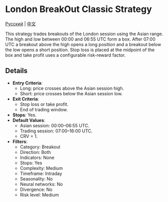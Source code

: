 # London BreakOut Classic Strategy
[Русский](README_ru.md) | [中文](README_cn.md)

This strategy trades breakouts of the London session using the Asian range. The high and low between 00:00 and 06:55 UTC form a box. After 07:00 UTC a breakout above the high opens a long position and a breakout below the low opens a short position. Stop loss is placed at the midpoint of the box and take profit uses a configurable risk-reward factor.

## Details

- **Entry Criteria**:
  - Long: price crosses above the Asian session high.
  - Short: price crosses below the Asian session low.
- **Exit Criteria**:
  - Stop loss or take profit.
  - End of trading window.
- **Stops**: Yes.
- **Default Values**:
  - Asian session: 00:00–06:55 UTC.
  - Trading session: 07:00–16:00 UTC.
  - CRV = 1.
- **Filters**:
  - Category: Breakout
  - Direction: Both
  - Indicators: None
  - Stops: Yes
  - Complexity: Medium
  - Timeframe: Intraday
  - Seasonality: No
  - Neural networks: No
  - Divergence: No
  - Risk level: Medium
